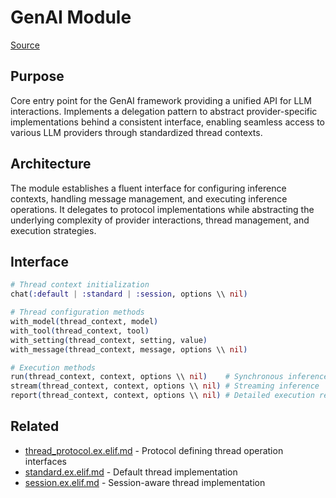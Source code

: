 # GenAI Module
[Source](/github/ai/genai_all/genai_core/lib/genai.ex)

## Purpose
Core entry point for the GenAI framework providing a unified API for LLM interactions. Implements a delegation pattern to abstract provider-specific implementations behind a consistent interface, enabling seamless access to various LLM providers through standardized thread contexts.

## Architecture
The module establishes a fluent interface for configuring inference contexts, handling message management, and executing inference operations. It delegates to protocol implementations while abstracting the underlying complexity of provider interactions, thread management, and execution strategies.

## Interface
```elixir
# Thread context initialization
chat(:default | :standard | :session, options \\ nil) 

# Thread configuration methods
with_model(thread_context, model)
with_tool(thread_context, tool)
with_setting(thread_context, setting, value)
with_message(thread_context, message, options \\ nil)

# Execution methods
run(thread_context, context, options \\ nil)    # Synchronous inference
stream(thread_context, context, options \\ nil) # Streaming inference
report(thread_context, context, options \\ nil) # Detailed execution report
```

## Related
- [thread_protocol.ex.elif.md](vnext_genai/thread/.meta/thread_protocol.ex.elif.md) - Protocol defining thread operation interfaces
- [standard.ex.elif.md](vnext_genai/thread/.meta/standard.ex.elif.md) - Default thread implementation
- [session.ex.elif.md](vnext_genai/thread/.meta/session.ex.elif.md) - Session-aware thread implementation